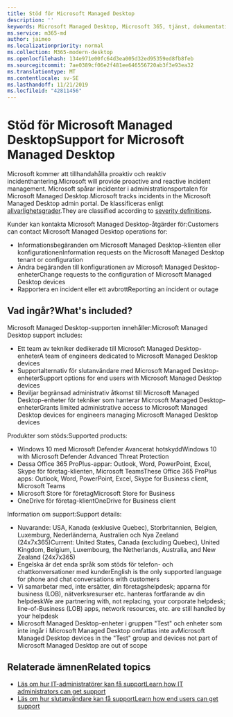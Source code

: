 ```yaml
---
title: Stöd för Microsoft Managed Desktop
description: ''
keywords: Microsoft Managed Desktop, Microsoft 365, tjänst, dokumentation
ms.service: m365-md
author: jaimeo
ms.localizationpriority: normal
ms.collection: M365-modern-desktop
ms.openlocfilehash: 134e971e00fc64d3ea005d32ed95359ed8fb8feb
ms.sourcegitcommit: 7ae0389cf06e2f481ee646556720ab3f3e93ea32
ms.translationtype: MT
ms.contentlocale: sv-SE
ms.lasthandoff: 11/21/2019
ms.locfileid: "42811456"
---
```

# <a name="support-for-microsoft-managed-desktop"></a><span data-ttu-id="833b0-103">Stöd för Microsoft Managed Desktop</span><span class="sxs-lookup"><span data-stu-id="833b0-103">Support for Microsoft Managed Desktop</span></span>

<span data-ttu-id="833b0-104">Microsoft kommer att tillhandahålla proaktiv och reaktiv incidenthantering.</span><span class="sxs-lookup"><span data-stu-id="833b0-104">Microsoft will provide proactive and reactive incident management.</span></span> <span data-ttu-id="833b0-105">Microsoft spårar incidenter i administrationsportalen för Microsoft Managed Desktop.</span><span class="sxs-lookup"><span data-stu-id="833b0-105">Microsoft tracks incidents in the Microsoft Managed Desktop admin portal.</span></span> <span data-ttu-id="833b0-106">De klassificeras enligt [allvarlighetsgrader](../working-with-managed-desktop/admin-support.md#sev).</span><span class="sxs-lookup"><span data-stu-id="833b0-106">They are classified according to [severity definitions](../working-with-managed-desktop/admin-support.md#sev).</span></span>

<span data-ttu-id="833b0-107">Kunder kan kontakta Microsoft Managed Desktop-åtgärder för:</span><span class="sxs-lookup"><span data-stu-id="833b0-107">Customers can contact Microsoft Managed Desktop operations for:</span></span>
- <span data-ttu-id="833b0-108">Informationsbegäranden om Microsoft Managed Desktop-klienten eller konfigurationen</span><span class="sxs-lookup"><span data-stu-id="833b0-108">Information requests on the Microsoft Managed Desktop tenant or configuration</span></span>
- <span data-ttu-id="833b0-109">Ändra begäranden till konfigurationen av Microsoft Managed Desktop-enheter</span><span class="sxs-lookup"><span data-stu-id="833b0-109">Change requests to the configuration of Microsoft Managed Desktop devices</span></span>
- <span data-ttu-id="833b0-110">Rapportera en incident eller ett avbrott</span><span class="sxs-lookup"><span data-stu-id="833b0-110">Reporting an incident or outage</span></span>

## <a name="whats-included"></a><span data-ttu-id="833b0-111">Vad ingår?</span><span class="sxs-lookup"><span data-stu-id="833b0-111">What's included?</span></span>

<span data-ttu-id="833b0-112">Microsoft Managed Desktop-supporten innehåller:</span><span class="sxs-lookup"><span data-stu-id="833b0-112">Microsoft Managed Desktop support includes:</span></span>

- <span data-ttu-id="833b0-113">Ett team av tekniker dedikerade till Microsoft Managed Desktop-enheter</span><span class="sxs-lookup"><span data-stu-id="833b0-113">A team of engineers dedicated to Microsoft Managed Desktop devices</span></span>
- <span data-ttu-id="833b0-114">Supportalternativ för slutanvändare med Microsoft Managed Desktop-enheter</span><span class="sxs-lookup"><span data-stu-id="833b0-114">Support options for end users with Microsoft Managed Desktop devices</span></span>
- <span data-ttu-id="833b0-115">Beviljar begränsad administrativ åtkomst till Microsoft Managed Desktop-enheter för tekniker som hanterar Microsoft Managed Desktop-enheter</span><span class="sxs-lookup"><span data-stu-id="833b0-115">Grants limited administrative access to Microsoft Managed Desktop devices for engineers managing Microsoft Managed Desktop devices</span></span> 

<span data-ttu-id="833b0-116">Produkter som stöds:</span><span class="sxs-lookup"><span data-stu-id="833b0-116">Supported products:</span></span>

- <span data-ttu-id="833b0-117">Windows 10 med Microsoft Defender Avancerat hotskydd</span><span class="sxs-lookup"><span data-stu-id="833b0-117">Windows 10 with Microsoft Defender Advanced Threat Protection</span></span> 
- <span data-ttu-id="833b0-118">Dessa Office 365 ProPlus-appar: Outlook, Word, PowerPoint, Excel, Skype för företag-klienten, Microsoft Teams</span><span class="sxs-lookup"><span data-stu-id="833b0-118">These Office 365 ProPlus apps: Outlook, Word, PowerPoint, Excel, Skype for Business client, Microsoft Teams</span></span> 
- <span data-ttu-id="833b0-119">Microsoft Store för företag</span><span class="sxs-lookup"><span data-stu-id="833b0-119">Microsoft Store for Business</span></span> 
- <span data-ttu-id="833b0-120">OneDrive för företag-klient</span><span class="sxs-lookup"><span data-stu-id="833b0-120">OneDrive for Business client</span></span> 

<span data-ttu-id="833b0-121">Information om support:</span><span class="sxs-lookup"><span data-stu-id="833b0-121">Support details:</span></span>

- <span data-ttu-id="833b0-122">Nuvarande: USA, Kanada (exklusive Quebec), Storbritannien, Belgien, Luxemburg, Nederländerna, Australien och Nya Zeeland (24x7x365)</span><span class="sxs-lookup"><span data-stu-id="833b0-122">Current: United States, Canada (excluding Quebec), United Kingdom, Belgium, Luxembourg, the Netherlands, Australia, and New Zealand (24x7x365)</span></span> 
- <span data-ttu-id="833b0-123">Engelska är det enda språk som stöds för telefon- och chattkonversationer med kunder</span><span class="sxs-lookup"><span data-stu-id="833b0-123">English is the only supported language for phone and chat conversations with customers</span></span> 
- <span data-ttu-id="833b0-124">Vi samarbetar med, inte ersätter, din företagshelpdesk; apparna för business (LOB), nätverksresurser etc. hanteras fortfarande av din helpdesk</span><span class="sxs-lookup"><span data-stu-id="833b0-124">We are partnering with, not replacing, your corporate helpdesk; line-of-Business (LOB) apps, network resources, etc. are still handled by your helpdesk</span></span> 
- <span data-ttu-id="833b0-125">Microsoft Managed Desktop-enheter i gruppen "Test" och enheter som inte ingår i Microsoft Managed Desktop omfattas inte av</span><span class="sxs-lookup"><span data-stu-id="833b0-125">Microsoft Managed Desktop devices in the "Test" group and devices not part of Microsoft Managed Desktop are out of scope</span></span> 


## <a name="related-topics"></a><span data-ttu-id="833b0-126">Relaterade ämnen</span><span class="sxs-lookup"><span data-stu-id="833b0-126">Related topics</span></span>

- [<span data-ttu-id="833b0-127">Läs om hur IT-administratörer kan få support</span><span class="sxs-lookup"><span data-stu-id="833b0-127">Learn how IT administrators can get support</span></span>](../working-with-managed-desktop/admin-support.md)
- [<span data-ttu-id="833b0-128">Läs om hur slutanvändare kan få support</span><span class="sxs-lookup"><span data-stu-id="833b0-128">Learn how end users can get support</span></span>](../working-with-managed-desktop/end-user-support.md)
